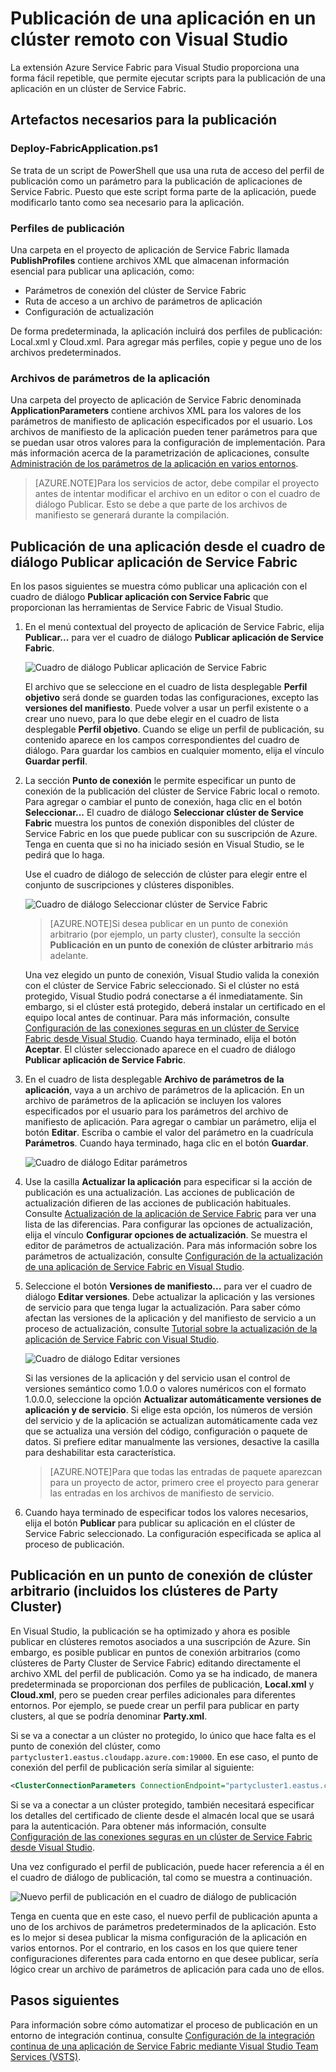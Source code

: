 <properties
    pageTitle="Publicar una aplicación en un clúster remoto con Visual Studio | Microsoft Azure"
    description="Obtenga información sobre cómo publicar una aplicación en un clúster de Service Fabric remoto con Visual Studio."
    services="service-fabric"
    documentationCenter="na"
    authors="cawams"
    manager="timlt"
    editor="" />

<tags
    ms.service="multiple"
    ms.devlang="dotnet"
    ms.topic="article"
    ms.tgt_pltfrm="na"
    ms.workload="multiple"
    ms.date="12/06/2015"
    ms.author="cawa" />

# Publicación de una aplicación en un clúster remoto con Visual Studio

La extensión Azure Service Fabric para Visual Studio proporciona una forma fácil repetible, que permite ejecutar scripts para la publicación de una aplicación en un clúster de Service Fabric.

## Artefactos necesarios para la publicación

### Deploy-FabricApplication.ps1

Se trata de un script de PowerShell que usa una ruta de acceso del perfil de publicación como un parámetro para la publicación de aplicaciones de Service Fabric. Puesto que este script forma parte de la aplicación, puede modificarlo tanto como sea necesario para la aplicación.

### Perfiles de publicación

Una carpeta en el proyecto de aplicación de Service Fabric llamada **PublishProfiles** contiene archivos XML que almacenan información esencial para publicar una aplicación, como:

- Parámetros de conexión del clúster de Service Fabric
- Ruta de acceso a un archivo de parámetros de aplicación
- Configuración de actualización

De forma predeterminada, la aplicación incluirá dos perfiles de publicación: Local.xml y Cloud.xml. Para agregar más perfiles, copie y pegue uno de los archivos predeterminados.

### Archivos de parámetros de la aplicación

Una carpeta del proyecto de aplicación de Service Fabric denominada **ApplicationParameters** contiene archivos XML para los valores de los parámetros de manifiesto de aplicación especificados por el usuario. Los archivos de manifiesto de la aplicación pueden tener parámetros para que se puedan usar otros valores para la configuración de implementación. Para más información acerca de la parametrización de aplicaciones, consulte [Administración de los parámetros de la aplicación en varios entornos](service-fabric-manage-multiple-environment-app-configuration.md).

>[AZURE.NOTE]Para los servicios de actor, debe compilar el proyecto antes de intentar modificar el archivo en un editor o con el cuadro de diálogo Publicar. Esto se debe a que parte de los archivos de manifiesto se generará durante la compilación.

## Publicación de una aplicación desde el cuadro de diálogo Publicar aplicación de Service Fabric

En los pasos siguientes se muestra cómo publicar una aplicación con el cuadro de diálogo **Publicar aplicación con Service Fabric** que proporcionan las herramientas de Service Fabric de Visual Studio.

1. En el menú contextual del proyecto de aplicación de Service Fabric, elija **Publicar...** para ver el cuadro de diálogo **Publicar aplicación de Service Fabric**.

    ![Cuadro de diálogo **Publicar aplicación de Service Fabric**][0]

    El archivo que se seleccione en el cuadro de lista desplegable **Perfil objetivo** será donde se guarden todas las configuraciones, excepto las **versiones del manifiesto**. Puede volver a usar un perfil existente o a crear uno nuevo, para lo que debe elegir **<Administrar perfiles...>** en el cuadro de lista desplegable **Perfil objetivo**. Cuando se elige un perfil de publicación, su contenido aparece en los campos correspondientes del cuadro de diálogo. Para guardar los cambios en cualquier momento, elija el vínculo **Guardar perfil**.

2. La sección **Punto de conexión** le permite especificar un punto de conexión de la publicación del clúster de Service Fabric local o remoto. Para agregar o cambiar el punto de conexión, haga clic en el botón **Seleccionar...** El cuadro de diálogo **Seleccionar clúster de Service Fabric** muestra los puntos de conexión disponibles del clúster de Service Fabric en los que puede publicar con su suscripción de Azure. Tenga en cuenta que si no ha iniciado sesión en Visual Studio, se le pedirá que lo haga.

    Use el cuadro de diálogo de selección de clúster para elegir entre el conjunto de suscripciones y clústeres disponibles.

    ![Cuadro de diálogo **Seleccionar clúster de Service Fabric**][1]

    >[AZURE.NOTE]Si desea publicar en un punto de conexión arbitrario (por ejemplo, un party cluster), consulte la sección **Publicación en un punto de conexión de clúster arbitrario** más adelante.

    Una vez elegido un punto de conexión, Visual Studio valida la conexión con el clúster de Service Fabric seleccionado. Si el clúster no está protegido, Visual Studio podrá conectarse a él inmediatamente. Sin embargo, si el clúster está protegido, deberá instalar un certificado en el equipo local antes de continuar. Para más información, consulte [Configuración de las conexiones seguras en un clúster de Service Fabric desde Visual Studio](service-fabric-visualstudio-configure-secure-connections.md). Cuando haya terminado, elija el botón **Aceptar**. El clúster seleccionado aparece en el cuadro de diálogo **Publicar aplicación de Service Fabric**.

3. En el cuadro de lista desplegable **Archivo de parámetros de la aplicación**, vaya a un archivo de parámetros de la aplicación. En un archivo de parámetros de la aplicación se incluyen los valores especificados por el usuario para los parámetros del archivo de manifiesto de aplicación. Para agregar o cambiar un parámetro, elija el botón **Editar**. Escriba o cambie el valor del parámetro en la cuadrícula **Parámetros**. Cuando haya terminado, haga clic en el botón **Guardar**.

    ![Cuadro de diálogo **Editar parámetros**][2]

4. Use la casilla **Actualizar la aplicación** para especificar si la acción de publicación es una actualización. Las acciones de publicación de actualización difieren de las acciones de publicación habituales. Consulte [Actualización de la aplicación de Service Fabric](service-fabric-application-upgrade.md) para ver una lista de las diferencias. Para configurar las opciones de actualización, elija el vínculo **Configurar opciones de actualización**. Se muestra el editor de parámetros de actualización. Para más información sobre los parámetros de actualización, consulte [Configuración de la actualización de una aplicación de Service Fabric en Visual Studio](service-fabric-visualstudio-configure-upgrade.md).

5. Seleccione el botón **Versiones de manifiesto...** para ver el cuadro de diálogo **Editar versiones**. Debe actualizar la aplicación y las versiones de servicio para que tenga lugar la actualización. Para saber cómo afectan las versiones de la aplicación y del manifiesto de servicio a un proceso de actualización, consulte [Tutorial sobre la actualización de la aplicación de Service Fabric con Visual Studio](service-fabric-application-upgrade-tutorial.md).

    ![Cuadro de diálogo **Editar versiones**][3]

    Si las versiones de la aplicación y del servicio usan el control de versiones semántico como 1.0.0 o valores numéricos con el formato 1.0.0.0, seleccione la opción **Actualizar automáticamente versiones de aplicación y de servicio**. Si elige esta opción, los números de versión del servicio y de la aplicación se actualizan automáticamente cada vez que se actualiza una versión del código, configuración o paquete de datos. Si prefiere editar manualmente las versiones, desactive la casilla para deshabilitar esta característica.

    >[AZURE.NOTE]Para que todas las entradas de paquete aparezcan para un proyecto de actor, primero cree el proyecto para generar las entradas en los archivos de manifiesto de servicio.

6. Cuando haya terminado de especificar todos los valores necesarios, elija el botón **Publicar** para publicar su aplicación en el clúster de Service Fabric seleccionado. La configuración especificada se aplica al proceso de publicación.

## Publicación en un punto de conexión de clúster arbitrario (incluidos los clústeres de Party Cluster)

En Visual Studio, la publicación se ha optimizado y ahora es posible publicar en clústeres remotos asociados a una suscripción de Azure. Sin embargo, es posible publicar en puntos de conexión arbitrarios (como clústeres de Party Cluster de Service Fabric) editando directamente el archivo XML del perfil de publicación. Como ya se ha indicado, de manera predeterminada se proporcionan dos perfiles de publicación, **Local.xml** y **Cloud.xml**, pero se pueden crear perfiles adicionales para diferentes entornos. Por ejemplo, se puede crear un perfil para publicar en party clusters, al que se podría denominar **Party.xml**.

Si se va a conectar a un clúster no protegido, lo único que hace falta es el punto de conexión del clúster, como `partycluster1.eastus.cloudapp.azure.com:19000`. En ese caso, el punto de conexión del perfil de publicación sería similar al siguiente:

```XML
<ClusterConnectionParameters ConnectionEndpoint="partycluster1.eastus.cloudapp.azure.com:19000" />
```

  Si se va a conectar a un clúster protegido, también necesitará especificar los detalles del certificado de cliente desde el almacén local que se usará para la autenticación. Para obtener más información, consulte [Configuración de las conexiones seguras en un clúster de Service Fabric desde Visual Studio](service-fabric-visualstudio-configure-secure-connections.md).

  Una vez configurado el perfil de publicación, puede hacer referencia a él en el cuadro de diálogo de publicación, tal como se muestra a continuación.

  ![Nuevo perfil de publicación en el cuadro de diálogo de publicación][4]

  Tenga en cuenta que en este caso, el nuevo perfil de publicación apunta a uno de los archivos de parámetros predeterminados de la aplicación. Esto es lo mejor si desea publicar la misma configuración de la aplicación en varios entornos. Por el contrario, en los casos en los que quiere tener configuraciones diferentes para cada entorno en que desee publicar, sería lógico crear un archivo de parámetros de aplicación para cada uno de ellos.

## Pasos siguientes

Para información sobre cómo automatizar el proceso de publicación en un entorno de integración continua, consulte [Configuración de la integración continua de una aplicación de Service Fabric mediante Visual Studio Team Services (VSTS)](service-fabric-set-up-continuous-integration.md).


[0]: ./media/service-fabric-publish-app-remote-cluster/PublishDialog.png
[1]: ./media/service-fabric-publish-app-remote-cluster/SelectCluster.png
[2]: ./media/service-fabric-publish-app-remote-cluster/EditParams.png
[3]: ./media/service-fabric-publish-app-remote-cluster/EditVersions.png
[4]: ./media/service-fabric-publish-app-remote-cluster/publish-to-party-cluster.png

<!---HONumber=AcomDC_0114_2016-->